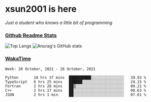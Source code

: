 # xsun2001 is here

*Just a student who knows a little bit of programming*

### [Github Readme Stats](https://github.com/anuraghazra/github-readme-stats)

![Top Langs](https://github-readme-stats.vercel.app/api/top-langs/?username=xsun2001&layout=compact&theme=radical) ![Anurag's GitHub stats](https://github-readme-stats.vercel.app/api?username=xsun2001&show_icons=true&theme=radical)

### [WakaTime](https://wakatime.com)

<!--START_SECTION:waka-->
```text
Week: 20 October, 2021 - 26 October, 2021

Python       10 hrs 37 mins  ██████████░░░░░░░░░░░░░░░   39.93 % 
TypeScript   6 hrs 25 mins   ██████░░░░░░░░░░░░░░░░░░░   24.15 % 
Fortran      2 hrs 26 mins   ██▒░░░░░░░░░░░░░░░░░░░░░░   09.21 % 
C++          2 hrs 17 mins   ██░░░░░░░░░░░░░░░░░░░░░░░   08.63 % 
JSON         2 hrs 1 min     ██░░░░░░░░░░░░░░░░░░░░░░░   07.61 % 
```
<!--END_SECTION:waka-->
